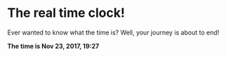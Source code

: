# The real time clock!

Ever wanted to know what the time is? Well, your journey is about to end!

**The time is Nov 23, 2017, 19:27**
